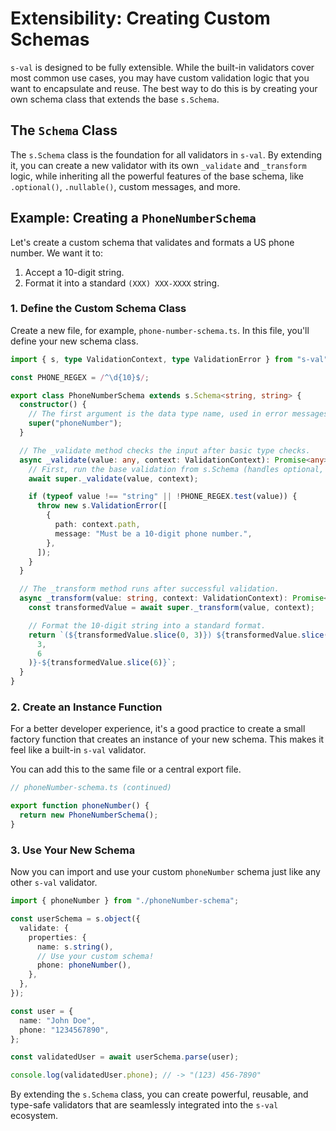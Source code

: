 # Extensibility: Creating Custom Schemas

`s-val` is designed to be fully extensible. While the built-in validators cover most common use cases, you may have custom validation logic that you want to encapsulate and reuse. The best way to do this is by creating your own schema class that extends the base `s.Schema`.

## The `Schema` Class

The `s.Schema` class is the foundation for all validators in `s-val`. By extending it, you can create a new validator with its own `_validate` and `_transform` logic, while inheriting all the powerful features of the base schema, like `.optional()`, `.nullable()`, custom messages, and more.

## Example: Creating a `PhoneNumberSchema`

Let's create a custom schema that validates and formats a US phone number. We want it to:

1. Accept a 10-digit string.
2. Format it into a standard `(XXX) XXX-XXXX` string.

### 1. Define the Custom Schema Class

Create a new file, for example, `phone-number-schema.ts`. In this file, you'll define your new schema class.

```typescript
import { s, type ValidationContext, type ValidationError } from "s-val";

const PHONE_REGEX = /^\d{10}$/;

export class PhoneNumberSchema extends s.Schema<string, string> {
  constructor() {
    // The first argument is the data type name, used in error messages.
    super("phoneNumber");
  }

  // The _validate method checks the input after basic type checks.
  async _validate(value: any, context: ValidationContext): Promise<any> {
    // First, run the base validation from s.Schema (handles optional, nullable, etc.)
    await super._validate(value, context);

    if (typeof value !== "string" || !PHONE_REGEX.test(value)) {
      throw new s.ValidationError([
        {
          path: context.path,
          message: "Must be a 10-digit phone number.",
        },
      ]);
    }
  }

  // The _transform method runs after successful validation.
  async _transform(value: string, context: ValidationContext): Promise<string> {
    const transformedValue = await super._transform(value, context);

    // Format the 10-digit string into a standard format.
    return `(${transformedValue.slice(0, 3)}) ${transformedValue.slice(
      3,
      6
    )}-${transformedValue.slice(6)}`;
  }
}
```

### 2. Create an Instance Function

For a better developer experience, it's a good practice to create a small factory function that creates an instance of your new schema. This makes it feel like a built-in `s-val` validator.

You can add this to the same file or a central export file.

```typescript
// phoneNumber-schema.ts (continued)

export function phoneNumber() {
  return new PhoneNumberSchema();
}
```

### 3. Use Your New Schema

Now you can import and use your custom `phoneNumber` schema just like any other `s-val` validator.

```typescript
import { phoneNumber } from "./phoneNumber-schema";

const userSchema = s.object({
  validate: {
    properties: {
      name: s.string(),
      // Use your custom schema!
      phone: phoneNumber(),
    },
  },
});

const user = {
  name: "John Doe",
  phone: "1234567890",
};

const validatedUser = await userSchema.parse(user);

console.log(validatedUser.phone); // -> "(123) 456-7890"
```

By extending the `s.Schema` class, you can create powerful, reusable, and type-safe validators that are seamlessly integrated into the `s-val` ecosystem.
